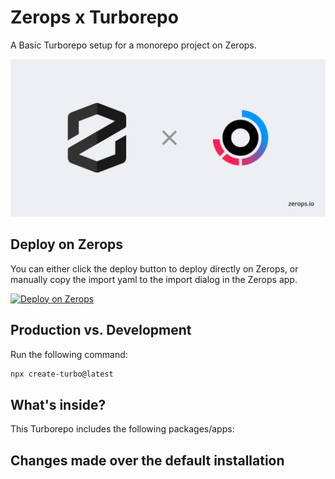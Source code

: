 # Zerops x Turborepo

A Basic Turborepo setup for a monorepo project on Zerops.

![turborepo](https://github.com/zeropsio/recipe-shared-assets/blob/main/covers/svg/cover-turborepo.svg)


## Deploy on Zerops

You can either click the deploy button to deploy directly on Zerops, or manually copy the import yaml to the import dialog in the Zerops app.

[![Deploy on Zerops](https://github.com/zeropsio/recipe-shared-assets/blob/main/deploy-button/green/deploy-button.svg)](https://app.zerops.io/recipe/turborepo)

## Production vs. Development

Run the following command:

```sh
npx create-turbo@latest
```

## What's inside?

This Turborepo includes the following packages/apps:

## Changes made over the default installation

